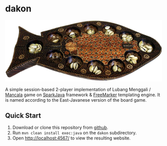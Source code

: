 dakon
=====

<img src="https://raw.githubusercontent.com/xvronny/dakon/master/dakon/src/main/resources/static/images/fishboard_small.png" />

A simple session-based 2-player implementation of Lubang Menggali / [Mancala](http://en.wikipedia.org/wiki/Mancala) game on [SparkJava](http://www.sparkjava.com) framework & [FreeMarker](http://freemarker.org) templating engine. It is named according to the East-Javanese version of the board game.

Quick Start
-----------

1. Download or clone this repository from [github](https://github.com/xvronny/dakon.git).
2. Run `mvn clean install exec:java` on the `dakon` subdirectory.
3. Open [http://localhost:4567/](http://localhost:4567/) to view the resulting website.
